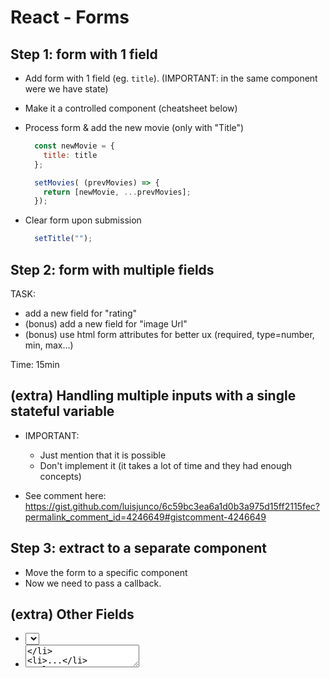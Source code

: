 

# React - Forms

<!-- 


Status: draft


IMPORTANT:
- Start creating the FORM IN THE SAME COMPONENT WHERE WE HAVE STATE.


Steps:
- 1. Create the Form in the same component where we store the list of movies (ie. w/o creating a specific component for the form)

- 2. Creating a specific component for the form (when the user submits, we will need to update state on the parent component -- this is what students find difficult)


Notes:

- Lesson can take much longer than it seems (about 4h)
- Students find it very challenging/confusing (all the part when we need to change state in the parent component etc)

-->


## Step 1: form with 1 field

- Add form with 1 field (eg. `title`).
  (IMPORTANT: in the same component were we have state)

- Make it a controlled component (cheatsheet below)

- Process form & add the new movie (only with "Title")


  ```js
    const newMovie = {
      title: title 
    };

    setMovies( (prevMovies) => {
      return [newMovie, ...prevMovies];
    });
  ```


- Clear form upon submission

  ```js
    setTitle("");
  ```


## Step 2: form with multiple fields


TASK:

- add a new field for "rating"
- (bonus) add a new field for "image Url"
- (bonus) use html form attributes for better ux (required, type=number, min, max...)

Time: 15min





## (extra) Handling multiple inputs with a single stateful variable

- IMPORTANT: 
  - Just mention that it is possible 
  - Don't implement it (it takes a lot of time and they had enough concepts)

- See comment here: https://gist.github.com/luisjunco/6c59bc3ea6a1d0b3a975d15ff2115fec?permalink_comment_id=4246649#gistcomment-4246649



## Step 3: extract to a separate component
- Move the form to a specific component <AddMovie />
- Now we need to pass a callback.


## (extra) Other Fields
- <select>
- <textarea>
- ...

> Google / React docs / Students portal




## (Extra) Searbox:

Functionality for searchbox (asked in today's lab)
- option1: show how to do 
- option2: provide an example with code so that they can see it (ex. in popcorn time)



## React Forms Cheatsheet:

Gist: https://gist.github.com/luisjunco/6c59bc3ea6a1d0b3a975d15ff2115fec

